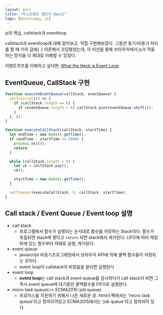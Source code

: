 ```yaml
---
layout: post
title: "부스트캠프 챌린지 Day11"
tags: [boostcamp, js]
---
```


js의 핵심, callstack과 eventloop

callstack과 eventloop에 대해 알아보고, 직접 구현해보았다. 그동안 동기/비동기 처리를 할 때 거의 감에(..) 의존해서 코딩했었는데, 이 미션을 통해 브라우저에서 js가 작동하는 방식을 더 제대로 이해할 수 있었다.

이벤트루프를 이해하고 싶다면: [What the Heck is Event Loop](https://www.youtube.com/watch?v=8aGhZQkoFbQ)

## EventQueue, CallStack 구현

```js
function executeEventQueue(callStack, eventQueue) {
  setInterval(() => {
    if (callStack.length == 0) {
      if (eventQueue.length > 0) callStack.push(eventQueue.shift());
    }
  }, 0);
}

function executeCallStack(callStack, startTime) {
  let endTime = new Date().getTime();
  if (endTime - startTime >= 5000) {
    process.exit();
    return;
  }

  while (callStack.length > 0) {
    let cb = callStack.pop();
    cb();

    startTime = new Date().getTime();
  }

  setTimeout(executeCallStack, 0, callStack, startTime);
}
```

## Call stack / Event Queue / Event loop 설명

- call stack
  - 프로그램에서 함수가 실행되는 순서대로 함수를 저장하는 Stack이다. 함수가 호출되면 stack에 쌓이고 `return` 되면 stack에서 제거된다. LIFO에 따라 제일 뒤에 있는 함수부터 차례로 실행, 제거된다.
- event queue
  - javascript 비동기프로그래밍에서 브라우저 API에 의해 콜백 함수들이 저장되는 곳이다.
  - event loop이 callstack이 비었음을 알리면 실행된다
- event loop
  - **event loop**는 call stack과 event queue를 감시하다가 call stack이 비면 그 즉시 event queue에 대기중인 콜백함수를 FIFO로 실행한다.
- micro task queue(== ECMA2015::job queue)
  - 프로미스를 지원하기 위해서 나온 새로운 큐. html스펙에서는 'micro task queue'라고 정의되어있고 ECMA2015에서는 'job queue'라고 정의되어 있다.

